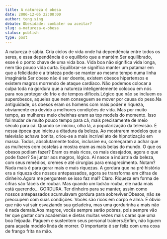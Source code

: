 ```yaml
---
title: A natureza é obesa
date: 2006-12-05 22:00:00
author: teng.sing
debate: Obesidade: combater ou aceitar?
slug: a-natureza-e-obesa
status: publish 
type: post
---
```


A natureza é sábia. Cria ciclos de vida onde há dependência entre todos os seres, e essa dependência é o equilíbrio que a mantém.Ser equilibrado, esse é o ponto chave de uma vida boa. Vida boa não significa vida longa, nem tão pouco vida curta. Equilibrar-se significa manter um patamar em que a felicidade e a tristeza pode-se manter ao mesmo tempo numa linha imaginária.Ser obeso não é ser doente, existem obesos hipertensos e existem magros morrendo de ataque cardíaco. Não podemos colocar a culpa toda na gordura que a natureza inteligentemente colocou em nós para nos proteger do frio e de tempos difíceis.Lógico que não se incluem os superobesos, aqueles que nem conseguem se mover por causa do peso.Na antiguidade, os obesos eram os homens com mais poder e riqueza, obviamente era devido a melhores condições de vida. Mas por muito tempo, as mulheres meio cheinhas eram as top models do momento. Isso foi mudar de muito pouco tempo para cá, mais precisamente de meio século para cá. Quando se iniciou, olha lá, a popularização da televisão. É nessa época que iniciou a ditadura da beleza. Ao mostrarem modelos que a televisão achava bonita, criou-se a mais incrível ato de hipnotização em massa. Todos, absolutamente todos, inclusive eu, começaram a achar que as mulheres com costelas a mostra eram as mais belas do mundo. O que os obesos podiam fazer? Eram os mais ricos, os mais desejados, agora o que pode fazer? Se juntar aos magros, lógico. Aí nasce a indústria da beleza, com seus remédios, cremes e até cirurgias para emagrecimento. Notam? Nada mais é para gerar mais e mais riquezas. A gordura que na pré história era a riqueza dos nossos antepassados, agora se transforma em cifras de dinheiro.Agora me perguntem se isso faz mal? Claro. Riqueza em forma de cifras são fáceis de roubar. Mas quando um ladrão rouba, ele nada mais está querendo... GORDURA. Ter dinheiro para se manter, assim como nossos antepassados acumulavam gordura para sobreviver.Obesos, não se preocupem com suas condições. Vocês são ricos em corpo e alma. É óbvio que não vai sair esvaziando sua geladeira, mas uma gordurinha a mais não é nada demais.Aos magros, vocês sempre serão pobres, pois sempre vão ter que gastar com academias e dietas muitas vezes mais caras que uma boa feijoada. Paguem e sustentem seus personal trainers.Enfim, não liguem para aquela modelo linda de morrer. O importante é ser feliz com uma coxa de frango frita na mão.
